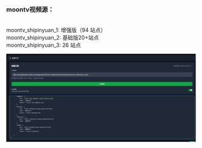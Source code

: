 ### moontv视频源：
</br>moontv_shipinyuan_1: 增强版（94 站点）
</br>moontv_shipinyuan_2: 基础版20+站点
</br>moontv_shipinyuan_3: 26 站点

![image](https://github.com/pqguanyinli/moontv_shipinyuan/blob/main/1.png)
